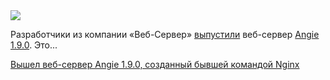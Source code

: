 <!--2025-04-12 04:50:22-->
<div class="yb">
  <div class="rss smaller1 habr"><img src="https://habrastorage.org/getpro/habr/upload_files/cf1/670/17e/cf167017ed8baf8606651b0dc6ef1086.png" /><p>Разработчики из компании «Веб-Сервер» <a href="https://angie.software/news/releases/angie-1-9-0/" rel="noopener noreferrer nofollow">выпустили</a> веб-сервер <a href="https://github.com/webserver-llc/angie" rel="noopener noreferrer nofollow">Angie 1.9.0</a>. Это... <p class="titl"><a href="https://habr.com/ru/news/900168/?utm_source=habrahabr&utm_medium=rss&utm_campaign=900168">Вышел веб-сервер Angie 1.9.0, созданный бывшей командой Nginx</a></p></div>
</div>
